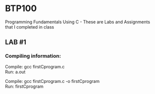 # BTP100
Programming Fundamentals Using C - These are Labs and Assignments that I completed in class

## LAB #1 
### Compiling information: 
  Compile: gcc firstCprogram.c <br>
  Run: a.out 

  Compile: gcc firstCprogram.c -o firstCprogram <br>
  Run: firstCprogram 

